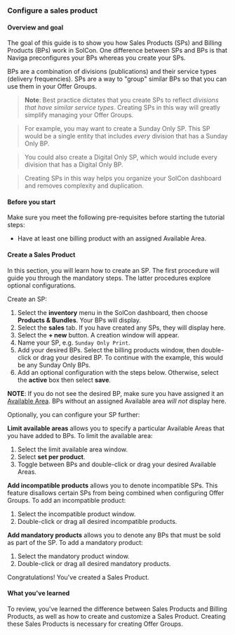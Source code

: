 ### Configure a sales product

#### Overview and goal

The goal of this guide is to show you how Sales Products (SPs) and Billing Products (BPs) work in SolCon. One difference between SPs and BPs is that Naviga preconfigures your BPs whereas you create your SPs.

BPs are a combination of divisions (publications) and their service types (delivery frequencies). SPs are a way to "group" similar BPs so that you can use them in your Offer Groups.

> **Note**: Best practice dictates that you create SPs to reflect _divisions that have similar service types_. Creating SPs in this way will greatly simplify managing your Offer Groups.

> For example, you may want to create a Sunday Only SP. This SP would be a single entity that includes _every_ division that has a Sunday Only BP.

> You could also create a Digital Only SP, which would include every division that has a Digital Only BP.

> Creating SPs in this way helps you organize your SolCon dashboard and removes complexity and duplication.

#### Before you start

Make sure you meet the following pre-requisites before starting the tutorial steps:

* Have at least one billing product with an assigned Available Area.

#### Create a Sales Product

In this section, you will learn how to create an SP. The first procedure will guide you through the mandatory steps. The latter procedures explore optional configurations.

Create an SP:

1. Select the **inventory**  menu in the SolCon dashboard, then choose **Products & Bundles**. Your BPs will display.
2. Select the **sales** tab. If you have created any SPs, they will display here.
3. Select the **+ new** button. A creation window will appear.
4. Name your SP, e.g. `Sunday Only Print`.
5. Add your desired BPs. Select the billing products window, then double-click or drag your desired BP. To continue with the example, this would be any Sunday Only BPs.
6. Add an optional configuration with the steps below. Otherwise, select the **active** box then select **save**.

**NOTE**: If you do not see the desired BP, make sure you have assigned it an [Available Area](example.com). BPs without an assigned Available area _will not_ display here.

Optionally, you can configure your SP further:

**Limit available areas** allows you to specify a particular Available Areas that you have added to BPs. To limit the available area:

1. Select the limit available area window.
2. Select **set per product**.
3. Toggle between BPs and double-click or drag your desired Available Areas.

**Add incompatible products** allows you to denote incompatible SPs. This feature disallows certain SPs from being combined when configuring Offer Groups. To add an incompatible product:

1. Select the incompatible product window.
2. Double-click or drag all desired incompatible products.

**Add mandatory products** allows you to denote any BPs that must be sold as part of the SP. To add a mandatory product:

1. Select the mandatory product window.
2. Double-click or drag all desired mandatory products.

Congratulations! You've created a Sales Product.

#### What you've learned

To review, you've learned the difference between Sales Products and Billing Products, as well as how to create and customize a Sales Product. Creating these Sales Products is necessary for creating Offer Groups.
